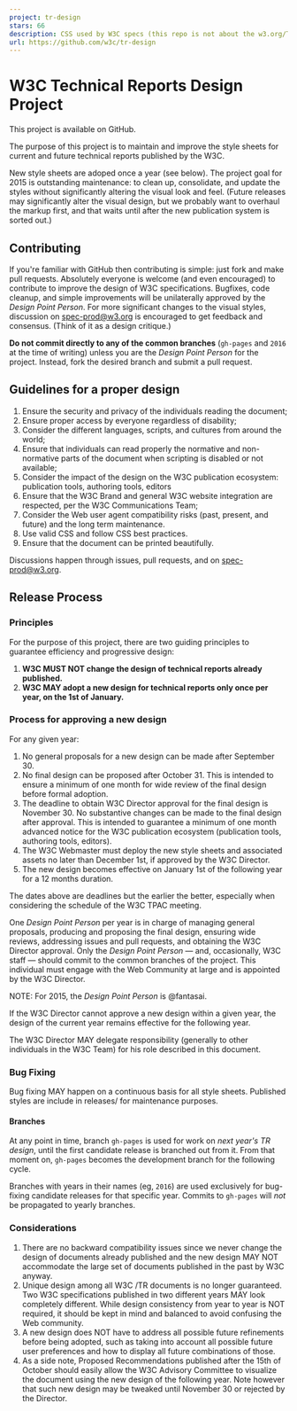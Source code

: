 ```yaml
---
project: tr-design
stars: 66
description: CSS used by W3C specs (this repo is not about the w3.org/TR index page)
url: https://github.com/w3c/tr-design
---
```


W3C Technical Reports Design Project
====================================

This project is available on GitHub.

The purpose of this project is to maintain and improve the style sheets for current and future technical reports published by the W3C.

New style sheets are adoped once a year (see below). The project goal for 2015 is outstanding maintenance: to clean up, consolidate, and update the styles without significantly altering the visual look and feel. (Future releases may significantly alter the visual design, but we probably want to overhaul the markup first, and that waits until after the new publication system is sorted out.)

Contributing
------------

If you're familiar with GitHub then contributing is simple: just fork and make pull requests. Absolutely everyone is welcome (and even encouraged) to contribute to improve the design of W3C specifications. Bugfixes, code cleanup, and simple improvements will be unilaterally approved by the _Design Point Person_. For more significant changes to the visual styles, discussion on spec-prod@w3.org is encouraged to get feedback and consensus. (Think of it as a design critique.)

**Do not commit directly to any of the common branches** (`gh-pages` and `2016` at the time of writing) unless you are the _Design Point Person_ for the project. Instead, fork the desired branch and submit a pull request.

Guidelines for a proper design
------------------------------

1.  Ensure the security and privacy of the individuals reading the document;
2.  Ensure proper access by everyone regardless of disability;
3.  Consider the different languages, scripts, and cultures from around the world;
4.  Ensure that individuals can read properly the normative and non-normative parts of the document when scripting is disabled or not available;
5.  Consider the impact of the design on the W3C publication ecosystem: publication tools, authoring tools, editors
6.  Ensure that the W3C Brand and general W3C website integration are respected, per the W3C Communications Team;
7.  Consider the Web user agent compatibility risks (past, present, and future) and the long term maintenance.
8.  Use valid CSS and follow CSS best practices.
9.  Ensure that the document can be printed beautifully.

Discussions happen through issues, pull requests, and on spec-prod@w3.org.

Release Process
---------------

### Principles

For the purpose of this project, there are two guiding principles to guarantee efficiency and progressive design:

1.  **W3C MUST NOT change the design of technical reports already published.**
2.  **W3C MAY adopt a new design for technical reports only once per year, on the 1st of January.**

### Process for approving a new design

For any given year:

1.  No general proposals for a new design can be made after September 30.
2.  No final design can be proposed after October 31. This is intended to ensure a minimum of one month for wide review of the final design before formal adoption.
3.  The deadline to obtain W3C Director approval for the final design is November 30. No substantive changes can be made to the final design after approval. This is intended to guarantee a minimum of one month advanced notice for the W3C publication ecosystem (publication tools, authoring tools, editors).
4.  The W3C Webmaster must deploy the new style sheets and associated assets no later than December 1st, if approved by the W3C Director.
5.  The new design becomes effective on January 1st of the following year for a 12 months duration.

The dates above are deadlines but the earlier the better, especially when considering the schedule of the W3C TPAC meeting.

One _Design Point Person_ per year is in charge of managing general proposals, producing and proposing the final design, ensuring wide reviews, addressing issues and pull requests, and obtaining the W3C Director approval. Only the _Design Point Person_ — and, occasionally, W3C staff — should commit to the common branches of the project. This individual must engage with the Web Community at large and is appointed by the W3C Director.

NOTE: For 2015, the _Design Point Person_ is @fantasai.

If the W3C Director cannot approve a new design within a given year, the design of the current year remains effective for the following year.

The W3C Director MAY delegate responsibility (generally to other individuals in the W3C Team) for his role described in this document.

### Bug Fixing

Bug fixing MAY happen on a continuous basis for all style sheets. Published styles are include in releases/ for maintenance purposes.

#### Branches

At any point in time, branch `gh-pages` is used for work on _next year's TR design_, until the first candidate release is branched out from it. From that moment on, `gh-pages` becomes the development branch for the following cycle.

Branches with years in their names (eg, `2016`) are used exclusively for bug-fixing candidate releases for that specific year. Commits to `gh-pages` will _not_ be propagated to yearly branches.

### Considerations

1.  There are no backward compatibility issues since we never change the design of documents already published and the new design MAY NOT accommodate the large set of documents published in the past by W3C anyway.
2.  Unique design among all W3C /TR documents is no longer guaranteed. Two W3C specifications published in two different years MAY look completely different. While design consistency from year to year is NOT required, it should be kept in mind and balanced to avoid confusing the Web community.
3.  A new design does NOT have to address all possible future refinements before being adopted, such as taking into account all possible future user preferences and how to display all future combinations of those.
4.  As a side note, Proposed Recommendations published after the 15th of October should easily allow the W3C Advisory Committee to visualize the document using the new design of the following year. Note however that such new design may be tweaked until November 30 or rejected by the Director.
